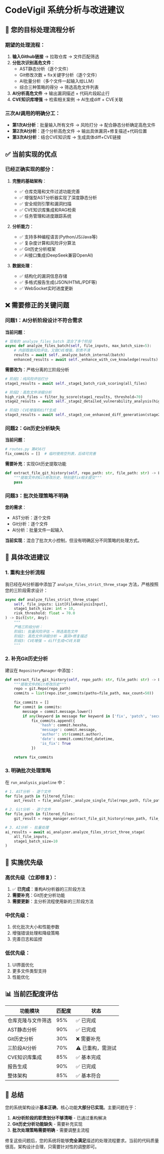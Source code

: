 # CodeVigil 系统分析与改进建议

## 🎯 您的目标处理流程分析

### 期望的处理流程：
1. **输入Github链接** → 拉取仓库 → 文件匹配筛选
2. **分批次识别高危文件**：
   - AST静态分析（逐个文件）
   - Git修改次数 + fix关键字分析（逐个文件）  
   - AI批量分析（多个文件一起输入给LLM）
   - 综合三种策略的得分 → 筛选高危文件列表
3. **AI分析高危文件** → 输出漏洞描述 + 代码片段起止行
4. **CVE知识库增强** → 检索相关案例 → AI生成diff + CVE关联

### 三次AI调用的明确分工：
- **第1次AI分析**：批量输入所有文件 → 风险打分 → 配合静态分析确定高危文件
- **第2次AI分析**：逐个分析高危文件 → 输出具体漏洞+修复描述+代码位置
- **第3次AI分析**：结合CVE知识库 → 生成具体diff+CVE链接

## ✅ 当前实现的优点

### 已经正确实现的部分：
1. **完整的基础架构**：
   - ✅ 仓库克隆和文件过滤功能完善
   - ✅ 增强型AST分析器实现了深度静态分析
   - ✅ 安全规则引擎和漏洞扫描
   - ✅ CVE知识库集成和RAG检索
   - ✅ 任务管理和进度跟踪系统

2. **分析能力**：
   - ✅ 支持多种编程语言(Python/JS/Java等)
   - ✅ 复杂度计算和风险评分算法
   - ✅ Git历史分析框架
   - ✅ AI接口集成(DeepSeek兼容OpenAI)

3. **数据处理**：
   - ✅ 结构化的漏洞信息存储
   - ✅ 多格式报告生成(JSON/HTML/PDF等)
   - ✅ WebSocket实时进度更新

## ❌ 需要修正的关键问题

### 问题1：AI分析阶段设计不符合需求

**当前问题**：
```python
# 现有的 analyze_files_batch 混合了多个阶段
async def analyze_files_batch(self, file_inputs, max_batch_size=5):
    # 内部既做风险评估，又做CVE增强，职责不清
    results = await self._analyze_batch_internal(batch)
    enhanced_results = await self._enhance_with_cve_knowledge(results)
```

**需要改为**：严格分离的三阶段分析
```python
# 阶段1：纯风险评估打分
stage1_results = await self._stage1_batch_risk_scoring(all_files)

# 阶段2：高危文件详细分析  
high_risk_files = filter_by_score(stage1_results, threshold=70)
stage2_results = await self._stage2_detailed_vulnerability_analysis(high_risk_files)

# 阶段3：CVE增强和diff生成
stage3_results = await self._stage3_cve_enhanced_diff_generation(stage2_results)
```

### 问题2：Git历史分析缺失

**当前问题**：
```python
# routes.py 第456行
fix_commits = []  # 临时使用空列表，后续可完善
```

**需要补充**：实现Git历史提取功能
```python
def extract_file_git_history(self, repo_path: str, file_path: str) -> List[Dict]:
    """提取文件的Git修改历史，特别是fix相关提交"""
    pass
```

### 问题3：批次处理策略不明确

**您的需求**：
- AST分析：逐个文件
- Git分析：逐个文件  
- AI分析：批量文件一起输入

**当前实现**：混合了批次大小控制，但没有明确区分不同策略的处理方式。

## 🔧 具体改进建议

### 1. 重构主分析流程

我已经在AI分析器中添加了 `analyze_files_strict_three_stage` 方法，严格按照您的三阶段需求设计：

```python
async def analyze_files_strict_three_stage(
    self, file_inputs: List[FileAnalysisInput], 
    stage1_batch_size: int = 10,
    risk_threshold: float = 70.0
) -> Dict[str, Any]:
    """
    严格三阶段分析：
    阶段1: 批量风险评估 → 筛选高危文件
    阶段2: 高危文件详细分析 → 漏洞+修复描述  
    阶段3: CVE增强 → diff生成+CVE关联
    """
```

### 2. 补充Git历史分析

建议在 `RepositoryManager` 中添加：

```python
def extract_file_git_history(self, repo_path: str, file_path: str) -> List[Dict]:
    """提取文件的Git修改历史"""
    repo = git.Repo(repo_path)
    commits = list(repo.iter_commits(paths=file_path, max_count=50))
    
    fix_commits = []
    for commit in commits:
        message = commit.message.lower()
        if any(keyword in message for keyword in ['fix', 'patch', 'security', 'vuln']):
            fix_commits.append({
                'hash': commit.hexsha,
                'message': commit.message,
                'author': str(commit.author),
                'date': commit.committed_datetime,
                'is_fix': True
            })
    
    return fix_commits
```

### 3. 明确批次处理策略

在 `run_analysis_pipeline` 中：

```python
# 1. AST分析 - 逐个文件
for file_path in filtered_files:
    ast_result = file_analyzer._analyze_single_file(repo_path, file_path, git_history)

# 2. Git分析 - 逐个文件  
for file_path in filtered_files:
    git_result = repo_manager.extract_file_git_history(repo_path, file_path)

# 3. AI分析 - 批量处理
ai_results = await ai_analyzer.analyze_files_strict_three_stage(
    all_file_inputs, 
    stage1_batch_size=10
)
```

## 🚀 实施优先级

### 高优先级（立即修复）：
1. ✅ **已完成**：重构AI分析器的三阶段方法
2. **需要补充**：Git历史分析功能
3. **需要更新**：主分析流程使用新的三阶段方法

### 中优先级：
1. 优化批次大小和性能参数
2. 增强错误处理和降级策略
3. 完善日志和监控

### 低优先级：
1. UI界面优化
2. 更多文件类型支持
3. 性能优化

## 📊 当前匹配度评估

| 功能模块 | 匹配度 | 状态 |
|---------|--------|------|
| 仓库克隆与文件筛选 | 95% | ✅ 已完成 |
| AST静态分析 | 90% | ✅ 已完成 |
| Git历史分析 | 30% | ❌ 需要补充 |
| 三阶段AI分析 | 70% | ⚠️ 已重构，需测试 |
| CVE知识库集成 | 85% | ✅ 基本完成 |
| 报告生成 | 90% | ✅ 已完成 |
| 整体架构 | 85% | ✅ 基本符合 |

## 🎯 总结

您的系统架构设计**基本正确**，核心功能**大部分已实现**。主要问题在于：

1. **AI分析阶段的职责划分不够清晰** - 已通过重构解决
2. **Git历史分析功能缺失** - 需要补充实现  
3. **批次处理策略需要明确** - 需要调整主流程

修复这些问题后，您的系统将能够**完全满足**描述的处理流程要求。当前的代码质量很高，架构设计合理，只需要针对性的调整即可。
